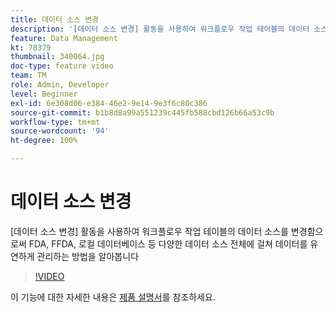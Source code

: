 ```yaml
---
title: 데이터 소스 변경
description: '[데이터 소스 변경] 활동을 사용하여 워크플로우 작업 테이블의 데이터 소스를 변경함으로써 FDA, FFDA, 로컬 데이터베이스 등 다양한 데이터 소스 전체에 걸쳐 데이터를 유연하게 관리하는 방법을 알아봅니다'
feature: Data Management
kt: 78379
thumbnail: 340064.jpg
doc-type: feature video
team: TM
role: Admin, Developer
level: Beginner
exl-id: 6e308d06-e384-46e2-9e14-9e3f6c80c386
source-git-commit: b1b8d8a99a551239c445fb588cbd126b66a53c9b
workflow-type: tm+mt
source-wordcount: '94'
ht-degree: 100%

---
```


# 데이터 소스 변경

[데이터 소스 변경] 활동을 사용하여 워크플로우 작업 테이블의 데이터 소스를 변경함으로써 FDA, FFDA, 로컬 데이터베이스 등 다양한 데이터 소스 전체에 걸쳐 데이터를 유연하게 관리하는 방법을 알아봅니다

>[!VIDEO](https://video.tv.adobe.com/v/340064?quality=12&learn=on)

이 기능에 대한 자세한 내용은 [제품 설명서](https://experienceleague.adobe.com/docs/campaign/campaign-v8/config/workflows.html?lang=ko#change-data-source-activity)를 참조하세요.
